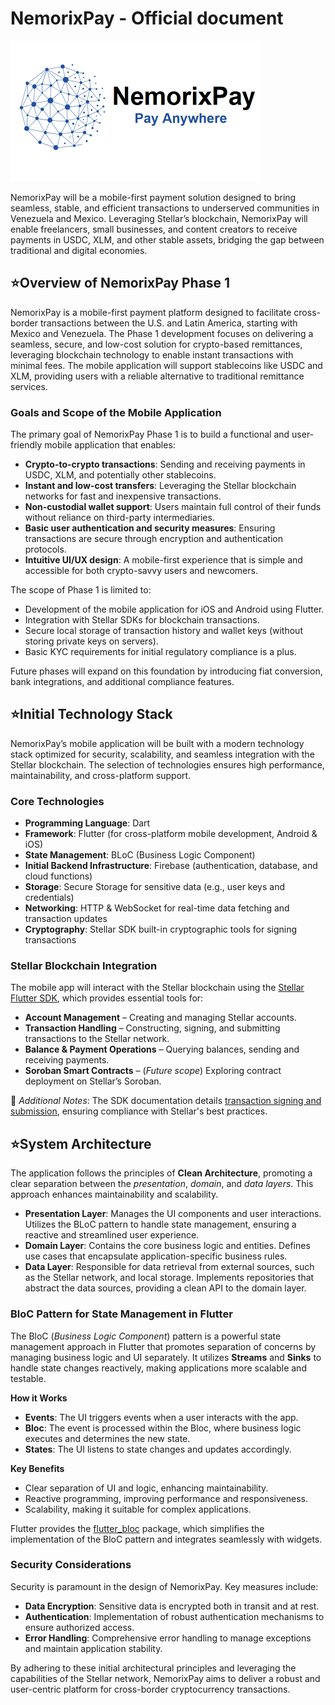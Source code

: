 # NemorixPay - Official document

<p align="left"></p>

<p align="left">
  <img src="https://github.com/nemorixpay/NemorixPay-Readme/blob/main/img/Logo%20Nemorix.png" width="400" title="NemorixPay logo">
</p>
<p align="left"> NemorixPay will be a mobile-first payment solution designed to bring seamless, stable, and efficient transactions to underserved communities in Venezuela and Mexico. Leveraging Stellar’s blockchain, NemorixPay will enable freelancers, small businesses, and content creators to receive payments in USDC, XLM, and other stable assets, bridging the gap between traditional and digital economies.</p>

## :star:Overview of NemorixPay Phase 1

<p align="left">NemorixPay is a mobile-first payment platform designed to facilitate cross-border transactions between the U.S. and Latin America, starting with Mexico and Venezuela. The Phase 1 development focuses on delivering a seamless, secure, and low-cost solution for crypto-based remittances, leveraging blockchain technology to enable instant transactions with minimal fees. The mobile application will support stablecoins like USDC and XLM, providing users with a reliable alternative to traditional remittance services.</p>

### Goals and Scope of the Mobile Application

<p align="left">The primary goal of NemorixPay Phase 1 is to build a functional and user-friendly mobile application that enables:</p>

* **Crypto-to-crypto transactions**: Sending and receiving payments in USDC, XLM, and potentially other stablecoins.
* **Instant and low-cost transfers**: Leveraging the Stellar blockchain networks for fast and inexpensive transactions.
* **Non-custodial wallet support**: Users maintain full control of their funds without reliance on third-party intermediaries.
* **Basic user authentication and security measures**: Ensuring transactions are secure through encryption and authentication protocols.
* **Intuitive UI/UX design**: A mobile-first experience that is simple and accessible for both crypto-savvy users and newcomers.

<p align="left">The scope of Phase 1 is limited to:</p>

* Development of the mobile application for iOS and Android using Flutter.
* Integration with Stellar SDKs for blockchain transactions.
* Secure local storage of transaction history and wallet keys (without storing private keys on servers).
* Basic KYC requirements for initial regulatory compliance is a plus.

<p align="left">Future phases will expand on this foundation by introducing fiat conversion, bank integrations, and additional compliance features.</p>

## :star:Initial Technology Stack

<p align="left">NemorixPay’s mobile application will be built with a modern technology stack optimized for security, scalability, and seamless integration with the Stellar blockchain. The selection of technologies ensures high performance, maintainability, and cross-platform support.</p>

### Core Technologies

* **Programming Language**: Dart
* **Framework**: Flutter (for cross-platform mobile development, Android & iOS)
* **State Management**: BLoC (Business Logic Component)
* **Initial Backend Infrastructure**: Firebase (authentication, database, and cloud functions)
* **Storage**: Secure Storage for sensitive data (e.g., user keys and credentials)
* **Networking**: HTTP & WebSocket for real-time data fetching and transaction updates
* **Cryptography**: Stellar SDK built-in cryptographic tools for signing transactions

### Stellar Blockchain Integration

The mobile app will interact with the Stellar blockchain using the [Stellar Flutter SDK](https://github.com/Soneso/stellar_flutter_sdk), which provides essential tools for:

* **Account Management** – Creating and managing Stellar accounts.
* **Transaction Handling** – Constructing, signing, and submitting transactions to the Stellar network.
* **Balance & Payment Operations** – Querying balances, sending and receiving payments.
* **Soroban Smart Contracts** – (*Future scope*) Exploring contract deployment on Stellar’s Soroban.

📌 *Additional Notes*: The SDK documentation details [transaction signing and submission](https://github.com/Soneso/stellar_flutter_sdk/blob/master/soroban.md), ensuring compliance with Stellar's best practices.

## ⭐System Architecture

The application follows the principles of **Clean Architecture**, promoting a clear separation between the *presentation*, *domain*, and *data layers*. This approach enhances maintainability and scalability.

* **Presentation Layer**: Manages the UI components and user interactions. Utilizes the BLoC pattern to handle state management, ensuring a reactive and streamlined user experience.
* **Domain Layer**: Contains the core business logic and entities. Defines use cases that encapsulate application-specific business rules.
* **Data Layer**: Responsible for data retrieval from external sources, such as the Stellar network, and local storage. Implements repositories that abstract the data sources, providing a clean API to the domain layer.

### **BloC Pattern for State Management in Flutter**

The BloC (_Business Logic Component_) pattern is a powerful state management approach in Flutter that promotes separation of concerns by managing business logic and UI separately. It utilizes **Streams** and **Sinks** to handle state changes reactively, making applications more scalable and testable.

**How it Works**

* **Events**: The UI triggers events when a user interacts with the app.
* **Bloc**: The event is processed within the Bloc, where business logic executes and determines the new state.
* **States**: The UI listens to state changes and updates accordingly.

**Key Benefits**
* Clear separation of UI and logic, enhancing maintainability.
* Reactive programming, improving performance and responsiveness.
* Scalability, making it suitable for complex applications.

Flutter provides the [flutter_bloc](https://pub.dev/packages/flutter_bloc) package, which simplifies the implementation of the BloC pattern and integrates seamlessly with widgets.

### **Security Considerations**

Security is paramount in the design of NemorixPay. Key measures include:

* **Data Encryption**: Sensitive data is encrypted both in transit and at rest.
* **Authentication**: Implementation of robust authentication mechanisms to ensure authorized access.
* **Error Handling**: Comprehensive error handling to manage exceptions and maintain application stability.

By adhering to these initial architectural principles and leveraging the capabilities of the Stellar network, NemorixPay aims to deliver a robust and user-centric platform for cross-border cryptocurrency transactions.

